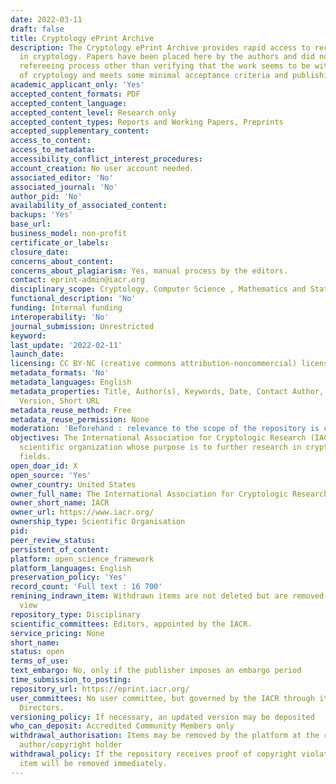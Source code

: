 ```yaml
---
date: 2022-03-11
draft: false
title: Cryptology ePrint Archive
description: The Cryptology ePrint Archive provides rapid access to recent research
  in cryptology. Papers have been placed here by the authors and did not undergo any
  refereeing process other than verifying that the work seems to be within the scope
  of cryptology and meets some minimal acceptance criteria and publishing conditions.
academic_applicant_only: 'Yes'
accepted_content_formats: PDF
accepted_content_language:
accepted_content_level: Research only
accepted_content_types: Reports and Working Papers, Preprints
accepted_supplementary_content:
access_to_content:
access_to_metadata:
accessibility_conflict_interest_procedures:
account_creation: No user account needed.
associated_editor: 'No'
associated_journal: 'No'
author_pid: 'No'
availability_of_associated_content:
backups: 'Yes'
base_url:
business_model: non-profit
certificate_or_labels:
closure_date:
concerns_about_content:
concerns_about_plagiarism: Yes, manual process by the editors.
contact: eprint-admin@iacr.org
disciplinary_scope: Cryptology, Computer Science , Mathematics and Statistics
functional_description: 'No'
funding: Internal funding
interoperability: 'No'
journal_submission: Unrestricted
keyword:
last_update: '2022-02-11'
launch_date:
licensing: CC BY-NC (creative commons attribution-noncommercial) license
metadata_formats: 'No'
metadata_languages: English
metadata_properties: Title, Author(s), Keywords, Date, Contact Author, Available format(s),
  Version, Short URL
metadata_reuse_method: Free
metadata_reuse_permission: None
moderation: 'Beforehand : relevance to the scope of the repository is checked'
objectives: The International Association for Cryptologic Research (IACR) is a non-profit
  scientific organization whose purpose is to further research in cryptology and related
  fields.
open_doar_id: X
open_source: 'Yes'
owner_country: United States
owner_full_name: The International Association for Cryptologic Research
owner_short_name: IACR
owner_url: https://www.iacr.org/
ownership_type: Scientific Organisation
pid:
peer_review_status:
persistent_of_content:
platform: open_science_framework
platform_languages: English
preservation_policy: 'Yes'
record_count: 'Full text : 16 700'
remining_indrawn_item: Withdrawn items are not deleted but are removed from public
  view
repository_type: Disciplinary
scientific_committees: Editors, appointed by the IACR.
service_pricing: None
short_name:
status: open
terms_of_use:
text_embargo: No, only if the publisher imposes an embargo period
time_submission_to_posting:
repository_url: https://eprint.iacr.org/
user_committees: No user committee, but governed by the IACR through its Board of
  Directors.
versioning_policy: If necessary, an updated version may be deposited
who_can_deposit: Accredited Community Members only
withdrawal_authorisation: Items may be removed by the platform at the request of the
  author/copyright holder
withdrawal_policy: If the repository receives proof of copyright violation, the relevant
  item will be removed immediately.
---
```



